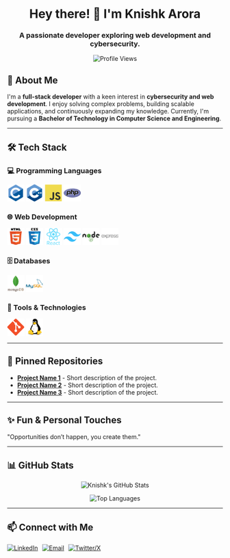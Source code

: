 <h1 align="center">Hey there! 👋 I'm Knishk Arora</h1>
<h3 align="center">A passionate developer exploring web development and cybersecurity.</h3>

<p align="center">
  <img src="https://komarev.com/ghpvc/?username=knishkarora&label=Profile%20views&color=0e75b6&style=flat" alt="Profile Views" />
</p>

## 🚀 About Me
I'm a **full-stack developer** with a keen interest in **cybersecurity and web development**. I enjoy solving complex problems, building scalable applications, and continuously expanding my knowledge. Currently, I'm pursuing a **Bachelor of Technology in Computer Science and Engineering**. 

---

## 🛠️ Tech Stack

### 💻 Programming Languages
<p>
  <img src="https://raw.githubusercontent.com/devicons/devicon/master/icons/c/c-original.svg" alt="C" width="40" height="40"/>
  <img src="https://raw.githubusercontent.com/devicons/devicon/master/icons/cplusplus/cplusplus-original.svg" alt="C++" width="40" height="40"/>
  <img src="https://raw.githubusercontent.com/devicons/devicon/master/icons/javascript/javascript-original.svg" alt="JavaScript" width="40" height="40"/>
  <img src="https://raw.githubusercontent.com/devicons/devicon/master/icons/php/php-original.svg" alt="PHP" width="40" height="40"/>
</p>

### 🌐 Web Development
<p>
  <img src="https://raw.githubusercontent.com/devicons/devicon/master/icons/html5/html5-original-wordmark.svg" alt="HTML" width="40" height="40"/>
  <img src="https://raw.githubusercontent.com/devicons/devicon/master/icons/css3/css3-original-wordmark.svg" alt="CSS" width="40" height="40"/>
  <img src="https://raw.githubusercontent.com/devicons/devicon/master/icons/react/react-original-wordmark.svg" alt="React" width="40" height="40"/>
  <img src="https://raw.githubusercontent.com/devicons/devicon/master/icons/tailwindcss/tailwindcss-original.svg" alt="Tailwind CSS" width="40" height="40"/>
  <img src="https://raw.githubusercontent.com/devicons/devicon/master/icons/nodejs/nodejs-original-wordmark.svg" alt="Node.js" width="40" height="40"/>
  <img src="https://raw.githubusercontent.com/devicons/devicon/master/icons/express/express-original-wordmark.svg" alt="Express.js" width="40" height="40"/>
</p>

### 🗄️ Databases
<p>
  <img src="https://raw.githubusercontent.com/devicons/devicon/master/icons/mongodb/mongodb-original-wordmark.svg" alt="MongoDB" width="40" height="40"/>
  <img src="https://raw.githubusercontent.com/devicons/devicon/master/icons/mysql/mysql-original-wordmark.svg" alt="MySQL" width="40" height="40"/>
</p>

### 🔧 Tools & Technologies
<p>
  <img src="https://raw.githubusercontent.com/devicons/devicon/master/icons/git/git-original.svg" alt="Git" width="40" height="40"/>
  <img src="https://raw.githubusercontent.com/devicons/devicon/master/icons/linux/linux-original.svg" alt="Linux" width="40" height="40"/>
</p>

---

## 📌 Pinned Repositories
<!-- Add your project links here -->
- [**Project Name 1**](#) - Short description of the project.
- [**Project Name 2**](#) - Short description of the project.
- [**Project Name 3**](#) - Short description of the project.

---

## ✨ Fun & Personal Touches
"Opportunities don’t happen, you create them." 

---

## 📊 GitHub Stats
<p align="center">
  <img src="https://github-readme-stats.vercel.app/api?username=knishkarora&show_icons=true&theme=tokyonight" alt="Knishk's GitHub Stats" />
</p>

<p align="center">
  <img src="https://github-readme-stats.vercel.app/api/top-langs?username=knishkarora&show_icons=true&layout=compact&theme=tokyonight" alt="Top Languages" />
</p>

---

## 📫 Connect with Me
<p style="display: flex; gap: 10px;" align="left">
        <a href="https://linkedin.com/in/knishk-arora/" target="_blank">
          <img align="center" src="https://raw.githubusercontent.com/rahuldkjain/github-profile-readme-generator/master/src/images/icons/Social/linked-in-alt.svg" alt="LinkedIn" height="30" width="40" >
        </a>
        <a href="mailto:knishkarorapc77@gmail.com">
            <img id="email" align="center" src="https://w7.pngwing.com/pngs/817/967/png-transparent-gmail-logo-gmail-email-icon-logo-gmail-logo-angle-text-rectangle-thumbnail.png" alt="Email" height="35" width="43">
          </a>
        <a href="https://x.com/KnishkArora07?t=5ZMHM5yX9hmmXeyXXi-u4Q&s=09" target="_blank">
            <img align="center" src="https://raw.githubusercontent.com/rahuldkjain/github-profile-readme-generator/master/src/images/icons/Social/twitter.svg" alt="Twitter/X" height="30" width="40" >
          </a>
      </p>
